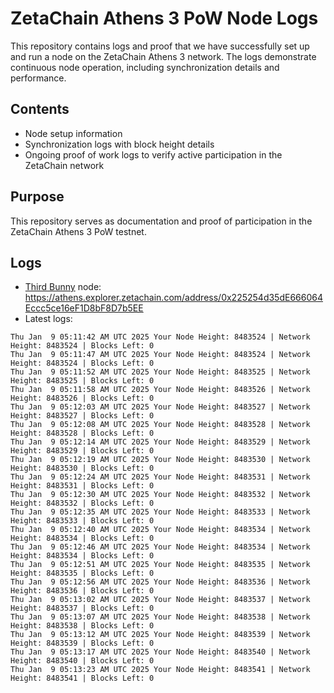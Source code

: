 # ZetaChain Athens 3 PoW Node Logs
This repository contains logs and proof that we have successfully set up and run a node on the ZetaChain Athens 3 network. The logs demonstrate continuous node operation, including synchronization details and performance.

## Contents
- Node setup information
- Synchronization logs with block height details
- Ongoing proof of work logs to verify active participation in the ZetaChain network

## Purpose
This repository serves as documentation and proof of participation in the ZetaChain Athens 3 PoW testnet.

## Logs

- [Third Bunny](https://thirdbunny.xyz/) node: https://athens.explorer.zetachain.com/address/0x225254d35dE666064Eccc5ce16eF1D8bF8D7b5EE
- Latest logs:
```
Thu Jan  9 05:11:42 AM UTC 2025 Your Node Height: 8483524 | Network Height: 8483524 | Blocks Left: 0
Thu Jan  9 05:11:47 AM UTC 2025 Your Node Height: 8483524 | Network Height: 8483524 | Blocks Left: 0
Thu Jan  9 05:11:52 AM UTC 2025 Your Node Height: 8483525 | Network Height: 8483525 | Blocks Left: 0
Thu Jan  9 05:11:58 AM UTC 2025 Your Node Height: 8483526 | Network Height: 8483526 | Blocks Left: 0
Thu Jan  9 05:12:03 AM UTC 2025 Your Node Height: 8483527 | Network Height: 8483527 | Blocks Left: 0
Thu Jan  9 05:12:08 AM UTC 2025 Your Node Height: 8483528 | Network Height: 8483528 | Blocks Left: 0
Thu Jan  9 05:12:14 AM UTC 2025 Your Node Height: 8483529 | Network Height: 8483529 | Blocks Left: 0
Thu Jan  9 05:12:19 AM UTC 2025 Your Node Height: 8483530 | Network Height: 8483530 | Blocks Left: 0
Thu Jan  9 05:12:24 AM UTC 2025 Your Node Height: 8483531 | Network Height: 8483531 | Blocks Left: 0
Thu Jan  9 05:12:30 AM UTC 2025 Your Node Height: 8483532 | Network Height: 8483532 | Blocks Left: 0
Thu Jan  9 05:12:35 AM UTC 2025 Your Node Height: 8483533 | Network Height: 8483533 | Blocks Left: 0
Thu Jan  9 05:12:40 AM UTC 2025 Your Node Height: 8483534 | Network Height: 8483534 | Blocks Left: 0
Thu Jan  9 05:12:46 AM UTC 2025 Your Node Height: 8483534 | Network Height: 8483534 | Blocks Left: 0
Thu Jan  9 05:12:51 AM UTC 2025 Your Node Height: 8483535 | Network Height: 8483535 | Blocks Left: 0
Thu Jan  9 05:12:56 AM UTC 2025 Your Node Height: 8483536 | Network Height: 8483536 | Blocks Left: 0
Thu Jan  9 05:13:02 AM UTC 2025 Your Node Height: 8483537 | Network Height: 8483537 | Blocks Left: 0
Thu Jan  9 05:13:07 AM UTC 2025 Your Node Height: 8483538 | Network Height: 8483538 | Blocks Left: 0
Thu Jan  9 05:13:12 AM UTC 2025 Your Node Height: 8483539 | Network Height: 8483539 | Blocks Left: 0
Thu Jan  9 05:13:17 AM UTC 2025 Your Node Height: 8483540 | Network Height: 8483540 | Blocks Left: 0
Thu Jan  9 05:13:23 AM UTC 2025 Your Node Height: 8483541 | Network Height: 8483541 | Blocks Left: 0
```
